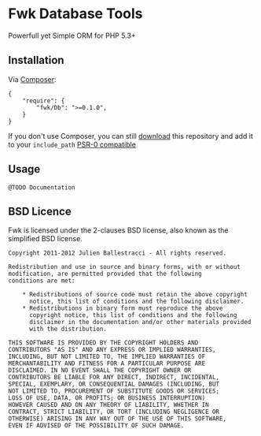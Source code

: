 # Fwk Database Tools

Powerfull yet Simple ORM for PHP 5.3+

## Installation

Via [Composer](http://getcomposer.org):

```
{
    "require": {
        "fwk/Db": ">=0.1.0",
    }
}
```

If you don't use Composer, you can still [download](https://github.com/fwk/Db/zipball/master) this repository and add it
to your ```include_path``` [PSR-0 compatible](https://github.com/php-fig/fig-standards/blob/master/accepted/PSR-0.md)

## Usage

```
@TODO Documentation
```

## BSD Licence

Fwk is licensed under the 2-clauses BSD license, also known as the
simplified BSD license.

```
Copyright 2011-2012 Julien Ballestracci - All rights reserved.

Redistribution and use in source and binary forms, with or without
modification, are permitted provided that the following
conditions are met:

    * Redistributions of source code must retain the above copyright
      notice, this list of conditions and the following disclaimer.
    * Redistributions in binary form must reproduce the above
      copyright notice, this list of conditions and the following
      disclaimer in the documentation and/or other materials provided
      with the distribution.

THIS SOFTWARE IS PROVIDED BY THE COPYRIGHT HOLDERS AND
CONTRIBUTORS "AS IS" AND ANY EXPRESS OR IMPLIED WARRANTIES,
INCLUDING, BUT NOT LIMITED TO, THE IMPLIED WARRANTIES OF
MERCHANTABILITY AND FITNESS FOR A PARTICULAR PURPOSE ARE
DISCLAIMED. IN NO EVENT SHALL THE COPYRIGHT OWNER OR
CONTRIBUTORS BE LIABLE FOR ANY DIRECT, INDIRECT, INCIDENTAL,
SPECIAL, EXEMPLARY, OR CONSEQUENTIAL DAMAGES (INCLUDING, BUT
NOT LIMITED TO, PROCUREMENT OF SUBSTITUTE GOODS OR SERVICES;
LOSS OF USE, DATA, OR PROFITS; OR BUSINESS INTERRUPTION)
HOWEVER CAUSED AND ON ANY THEORY OF LIABILITY, WHETHER IN
CONTRACT, STRICT LIABILITY, OR TORT (INCLUDING NEGLIGENCE OR
OTHERWISE) ARISING IN ANY WAY OUT OF THE USE OF THIS SOFTWARE,
EVEN IF ADVISED OF THE POSSIBILITY OF SUCH DAMAGE.
```